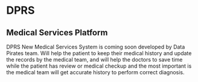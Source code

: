# DPRS
<h2>
Medical Services Platform
</h2>
<p>
DPRS New Medical Services System is coming soon developed by Data Pirates team.
Will help the patient to keep their medical history and update the records by the medical team, and will help the doctors to save time while the patient has review or medical checkup and the most important is the medical team will get accurate history to perform correct diagnosis.
